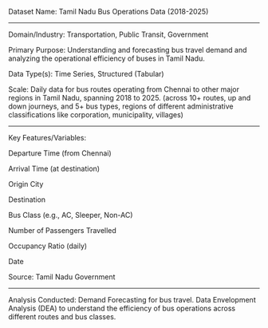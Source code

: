 Dataset Name: Tamil Nadu Bus Operations Data (2018-2025)
********************************************************

Domain/Industry: Transportation, Public Transit, Government

Primary Purpose: Understanding and forecasting bus travel demand and analyzing the operational efficiency of buses in Tamil Nadu.

Data Type(s): Time Series, Structured (Tabular)

Scale: Daily data for bus routes operating from Chennai to other major regions in Tamil Nadu, spanning 2018 to 2025. 
(across 10+ routes, up and down journeys, and 5+ bus types, regions of different administrative classifications like corporation, municipality, villages)

**********************
Key Features/Variables:

Departure Time (from Chennai)

Arrival Time (at destination)

Origin City 

Destination  

Bus Class (e.g., AC, Sleeper, Non-AC)

Number of Passengers Travelled

Occupancy Ratio (daily)

Date

Source: Tamil Nadu Government

******************

Analysis Conducted:
Demand Forecasting for bus travel.
Data Envelopment Analysis (DEA) to understand the efficiency of bus operations across different routes and bus classes.
